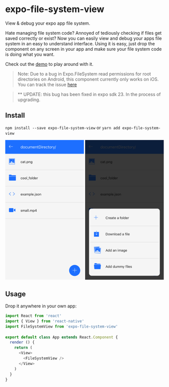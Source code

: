 # expo-file-system-view
View & debug your expo app file system.

Hate managing file system code? Annoyed of tediously checking if files get saved correctly or exist? Now you can easily view and debug your apps file system in an easy to understand interface. Using it is easy, just drop the component on any screen in your app and make sure your file system code is doing what you want.

Check out the [demo](https://expo.io/@samee/expo-file-system-view) to play around with it.

>Note: Due to a bug in Expo.FileSystem read permissions for root directories on Android, this component currently only works on iOS. You can track the issue [here](https://github.com/expo/expo/issues/776) 

>** UPDATE: this bug has been fixed in expo sdk 23. In the process of upgrading.

## Install
`npm install --save expo-file-system-view` or `yarn add expo-file-system-view`

<img src='./document.png' width='250'> <img src='./add.png' width='250'>

## Usage
Drop it anywhere in your own app:
```javascript
import React from 'react'
import { View } from 'react-native'
import FileSystemView from 'expo-file-system-view'

export default class App extends React.Component {
  render () {
    return (
      <View>
        <FileSystemView />
      </View>
    )
  }
}
```
